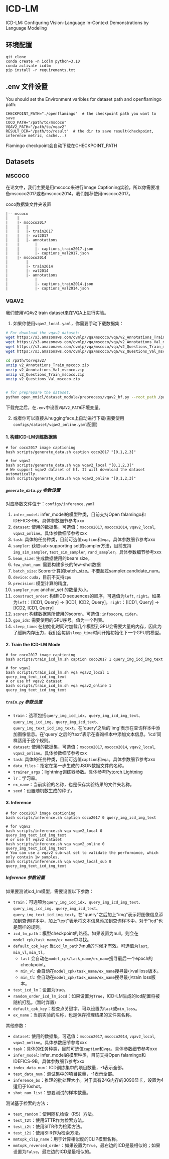 # ICD-LM
ICD-LM: Configuring Vision-Language In-Context Demonstrations by Language Modeling

## 环境配置
```
git clone 
conda create -n icdlm python=3.10
conda activate icdlm
pip install -r requirements.txt
```

## .env 文件设置
You should set the Environment varibles for dataset path and openflamingo path:
```
CHECKPOINT_PATH="./openflamingo"  # the checkpoint path you want to save
COCO_PATH="/path/to/mscoco"
VQAV2_PATH="/path/to/vqav2"
RESULT_DIR="/path/to/result"  # the dir to save result(checkpoint, inference metric, cache...)
```
Flamingo checkpoint会自动下载在CHECKPOINT_PATH


## Datasets
### MSCOCO
在论文中，我们主要是用mscoco来进行Image Captioning实验，所以你需要准备mscoco2017或者mscoco2014。我们推荐使用mscoco2017。

coco数据集文件夹设置
```
|-- mscoco
|    |
|    |- mscoco2017
|    |   |
|    |   |- train2017
|    |   |- val2017
|    |   |- annotations
|    |       |
|    |       |- captions_train2017.json
|    |       |- captions_val2017.json
|    |- mscoco2014
|        |
|        |- train2014
|        |- val2014
|        |- annotations
|            |
|            |- captions_train2014.json
|            |- captions_val2014.json
```

### VQAV2
我们使用VQAv2 train dataset来在VQA上进行实验。
1. 如果你使用`vqav2_local.yaml`，你需要手动下载数据集：

```bash
# For download the vqav2 dataset:
wget https://s3.amazonaws.com/cvmlp/vqa/mscoco/vqa/v2_Annotations_Train_mscoco.zip -O /path/to/vqav2/
wget https://s3.amazonaws.com/cvmlp/vqa/mscoco/vqa/v2_Annotations_Val_mscoco.zip -O /path/to/vqav2/
wget https://s3.amazonaws.com/cvmlp/vqa/mscoco/vqa/v2_Questions_Train_mscoco.zip -O /path/to/vqav2/
wget https://s3.amazonaws.com/cvmlp/vqa/mscoco/vqa/v2_Questions_Val_mscoco.zip -O /path/to/vqav2/

cd /path/to/vqav2/
unzip v2_Annotations_Train_mscoco.zip
unzip v2_Annotations_Val_mscoco.zip
unzip v2_Questions_Train_mscoco.zip
unzip v2_Questions_Val_mscoco.zip


# for preprepare the dataset.
python open_mmicl/dataset_module/preprocess/vqav2_hf.py --root_path /path/to/vqav2/
```
下载完之后，在`.env`中设置`VQAV2_PATH`环境变量。

2. 或者你可以直接从huggingface上自动进行下载(需要使用`configs/dataset/vqav2_online.yaml`配置)



#### 1. 构建ICD-LM训练数据集

```shell
# for coco2017 image captioning
bash scripts/generate_data.sh caption coco2017 "[0,1,2,3]" 

# for vqav2
bash scripts/generate_data.sh vqa vqav2_local "[0,1,2,3]"
# We support vqav2 dataset of hf. It will download the dataset automatically.
bash scripts/generate_data.sh vqa vqav2_online "[0,1,2,3]"
```

##### `generate_data.py` 参数设置
对应参数文件位于：`configs/inference.yaml`
1. `infer_model`: infer_model的模型种类，目前支持Open falamingo和IDEFICS-9B。具体参数细节参考xxx
2. `dataset`: 使用的数据集，可选值：`mscoco2017`, `mscoco2014`, `vqav2_local`, `vqav2_online`。具体参数细节参考xxx
3. `task`: 具体的任务种类，目前可选值`caption`和`vqa`。具体参数细节参考xxx
4. `sampler`: 获取sub-supporting set的sampler方法，目前支持`img_sim_sampler`, `text_sim_sampler`, `rand_sampler`。具体参数细节参考xxx
5. `beam_size`: 生成数据使用的beam size。
6. `few_shot_num`: 需要构建多长的few-shot数据
7. `batch_size`: Scorer计算的batch_size。不要超过sampler.candidate_num。
8. `device`: `cuda`，目前不支持`cpu`
9. `precision`: 模型计算的精度。
10. `sampler_num`: anchor_set 的数量大小。
11. `construct_order`: 构建ICD sequences的顺序，可选值为`left`, `right`。如果为`left`：[ICD1, Query] -> [ICD1, ICD2, Query]。`right`：[ICD1, Query] -> [ICD2, ICD1, Query]
12. `scorer`: 构建数据集所使用的scorer。可选值: `infoscore`, `cider`。
13. `gpu_ids`: 需要使用的GPU序号。值为一个列表。
14. `sleep_time`: 在初始化时同时加载几个模型到GPU会需要大量的内存，因此为了缓解内存压力，我们会每隔`sleep_time`时间开始初始化下一个GPU的模型。



#### 2. Train the ICD-LM Mode
```shell
# for coco2017 image captioning
bash scripts/train_icd_lm.sh caption coco2017 1 query_img_icd_img_text

# for vqav2
bash scripts/train_icd_lm.sh vqa vqav2_local 1 query_img_text_icd_img_text
# or use hf vqav2 dataset
bash scripts/train_icd_lm.sh vqa vqav2_online 1 query_img_text_icd_img_text
```

##### `train.py` 参数设置
- `train`：选项包括`query_img_icd_idx`、`query_img_icd_img_text`、`query_img_icd_img`、`query_img_icd_text`、`query_img_text_icd_img_text`。在'query'之后的'img'表示在查询样本中添加图像信息。在'query'之后的'text'表示在查询样本中添加文本信息。'icd'同样适用于这个规则。
- `dataset`: 使用的数据集，可选值：`mscoco2017`, `mscoco2014`, `vqav2_local`, `vqav2_online`。具体参数细节参考xxx
- `task`: 具体的任务种类，目前可选值`caption`和`vqa`。具体参数细节参考xxx
- `data_files`：指定在第一步生成的JSON数据文件的名称。
- `trainer_args`：lightning训练器参数。具体参考[Pytorch Lightning](https://lightning.ai/docs/pytorch/stable/common/trainer.html#trainer-class-api)
- `lr`：学习率。
- `ex_name`：当前实验的名称，也是保存实验结果的文件夹名称。
- `seed`：设置随机数生成的种子。


#### 3. Inference
```shell
# for coco2017 image captioning
bash scripts/inference.sh caption coco2017 0 query_img_icd_img_text

# for vqav2
bash scripts/inference.sh vqa vqav2_local 0 query_img_text_icd_img_text
# or use hf vqav2 dataset
bash scripts/inference.sh vqa vqav2_online 0 query_img_text_icd_img_text
# You can use a vqav2 sub-val set to validate the performance, which only contain 1w samples. 
bash scripts/inference.sh vqa vqav2_local_sub 0 query_img_text_icd_img_text
```

##### Inference 参数设置
如果要测试icd_lm模型，需要设置以下参数：
- `train`：可选项为`query_img_icd_idx`、`query_img_icd_img_text`、`query_img_icd_img`、`query_img_icd_text`、`query_img_text_icd_img_text`。在"query"之后加上"img"表示将图像信息添加到查询样本中，加上"text"表示将文本信息添加到查询样本中。对于"icd"也是同样的规则。
- `icd_lm_path`：模型checkpoint的路径。如果设置为null，则会在`model_cpk/task_name/ex_name`中寻找。
- `default_cpk_key`: 当`icd_lm_path`为null的时候才有效。可选值为`last`, `min_vl`, `min_tl`。
    - `last` 会自动在`model_cpk/task_name/ex_name`搜寻最后一个epoch的checkpoint。
    - `min_vl`: 会自动在`model_cpk/task_name/ex_name`搜寻最小val loss版本。
    - `min_tl`: 会自动在`model_cpk/task_name/ex_name`搜寻最小train loss版本。
- `test_icd_lm`：设置为true。
- `random_order_icd_lm_iocd`：如果设置为`True`，ICD-LM生成的icd配置将被随机打乱。(暂时弃置)
- `default_cpk_key`：检查点关键字。可以设置为`last`或`min_loss`。
- `ex_name`：当前实验的名称，也是保存推理结果的文件夹名称。

其他参数：
- `dataset`: 使用的数据集，可选值：`mscoco2017`, `mscoco2014`, `vqav2_local`, `vqav2_online`。具体参数细节参考xxx
- `task`：具体的任务种类，目前可选值`caption`和`vqa`。具体参数细节参考xxx
- `infer_model`: infer_model的模型种类，目前支持Open falamingo和IDEFICS-9B。具体参数细节参考xxx
- `index_data_num`：ICD训练集中的项目数量，-1表示全部。
- `test_data_num`：测试集中的项目数量，-1表示全部。
- `inference_bs`：推理的批处理大小。对于具有24G内存的3090显卡，设置为4适用于16shot。
- `shot_num_list`：想要测试的样本数量。

测试基于检索的方法：
- `test_random`：使用随机检索（RS）方法。
- `test_t2t`：使用STTR作为检索方法。
- `test_i2t`：使用SITR作为检索方法。
- `test_i2i`：使用SIIR作为检索方法。
- `mmtopk_clip_name`：用于计算相似度的CLIP模型名称。
- `mmtopk_reversed_order`：如果设置为`True`，最右边的ICD是最相似的；如果设置为`False`，最左边的ICD是最相似的。
